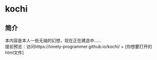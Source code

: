 # kochi

## 简介
本内容是本人一些无端的幻想，现在正在建造中……  
提前预览：访问https://lonely-programmer.github.io/kochi/ + [你想要打开的html文件]  


